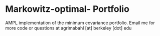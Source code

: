 # Markowitz-optimal- Portfolio
AMPL implementation of the minimum covariance portfolio. Email me for more code or questions at agrimabahl [at] berkeley [dot] edu
